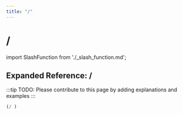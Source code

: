```yaml
---
title: "/"
---
```


# /

import SlashFunction from './_slash_function.md';

<SlashFunction />

## Expanded Reference: /

:::tip
TODO: Please contribute to this page by adding explanations and examples
:::

```lisp
(/ )
```
